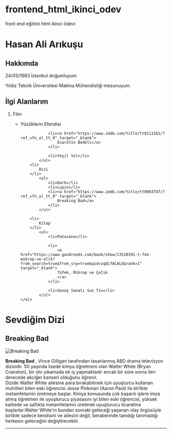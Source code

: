 # frontend_html_ikinci_odev
front end eğitimi html ikinci ödevi
<h1>Hasan Ali Arıkuşu</h1>
<!--hakkımda bölümü-->
<h2>Hakkımda</h2>
<!--paragraf başlangıcı-->
<p>24/03/1983 İstanbul doğumluyum</p>
<p>Yıldız Teknik Üniversitesi Makina Mühendisliği mezunuyum.</p>
<!--paragraf sonu-->

<!--ilgi alanlarım-->
<h2><Strong>İlgi Alanlarım</Strong> 
</h2>

<div>
    <ol>
        <li>
            Film
        </li>
            <ul>
                <li>Yüzüklerin Efendisi</li>

                <li><a href="https://www.imdb.com/title/tt0111161/?ref_=fn_al_tt_0" target="_blank">
                    Esaretin Bedeli</a>
                </li>

                <li>Yeşil Yol</li>
            </ul>
        <li>
            Dizi 
        </li>
            <ul>
                <li>Dark</li>
                <li>Lupin</li>
                <li><a href="https://www.imdb.com/title/tt0903747/?ref_=fn_al_tt_0" target="_blank">
                    Breaking Bad</a>
                </li>
            </ul>
    
        <li>
            Kitap
        </li>
            <ul>
                <li>Patasana</li>
               
                <li>
                    <a href="https://www.goodreads.com/book/show/13520391-t-fek-mikrop-ve-elik?from_search=true&from_srp=true&qid=zqDLfACALG&rank=1" target="_blank"> 
                    Tüfek, Mikrop ve Çelik
                    </a>
                </li>
                
                <li>Savaş Sanatı Sun Tzu</li>
            </ul>
    </ol>

</div>

<h1>Sevdiğim Dizi</h1>
<h2>Breaking Bad</h2>

<img src="indir.jfif" alt="Breaking Bad">
<p> <span> <strong>Breaking Bad</strong> , Vince Gilligan tarafından tasarlanmış ABD drama televizyon dizisidir. 50 yaşında lisede kimya öğretmeni olan Walter White (Bryan Cranston), bir oto yıkamada ek iş yapmaktadır ancak bir süre sonra ileri derecede akciğer kanseri olduğunu öğrenir.</span>  
    <br>
<span>Dizide Walter White ailesine para bırakabilmek için uyuşturcu kullanan muhitleri bilen eski öğrencisi Jesse Pinkman (Aaron Paul) ile birlikte metamfetamin üretmeye başlar. Kimya konusunda çok başarılı işlere imza atmış öğretmen ile uyuşturucu piyasasını iyi bilen eski öğrencisi, yüksek kalitede ve saflıkta metamfetamin üreterek uyuşturucu ticaretine başlarlar.Walter White'ın bundan sonraki geleceği yaşanan olay örgüsüyle birlikte sadece kendisini ve ailesini değil, beraberinde tanıdığı tanımadığı herkesin geleceğini değiştirecektir.</span> </p>
<hr>

